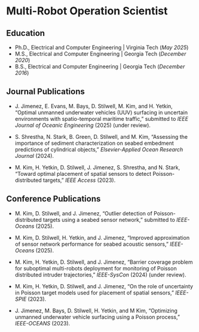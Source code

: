 # Multi-Robot Operation Scientist

## Education
- Ph.D., Electrical and Computer Engineering | Virginia Tech (_May 2025_)
- M.S.,  Electrical and Computer Engineering | Georgia Tech (_December 2020_)
- B.S.,  Electrical and Computer Engineering | Georgia Tech (_December 2016_)

## Journal Publications
- J. Jimenez, E. Evans, M. Bays, D. Stilwell, M. Kim, and H. Yetkin, “Optimal unmanned underwater vehicles (UUV) surfacing in uncertain environments with spatio-temporal maritime traffic,” submitted to _IEEE Journal of Oceanic Engineering_ (2025) (under review).

- S. Shrestha, N. Stark, B. Green, D. Stilwell, and M. Kim,  “Assessing the importance of sediment characterization on seabed embedment predictions of cylindrical objects,”  _Elsevier-Applied Ocean Research Journal_ (2024).

- M. Kim, H. Yetkin, D. Stilwell, J. Jimenez, S. Shrestha, and N. Stark,  “Toward optimal placement of spatial sensors to detect Poisson-distributed targets,”  _IEEE Access_ (2023).

## Conference Publications
- M. Kim, D. Stilwell, and J. Jimenez, “Outlier detection of Poisson-distributed targets using a seabed sensor network,” submitted to _IEEE-Oceans_ (2025).

- M. Kim, D. Stilwell, H. Yetkin, and J. Jimenez, “Improved approximation of sensor network performance for seabed acoustic sensors,” _IEEE-Oceans_ (2025).

- M. Kim, H. Yetkin, D. Stilwell, and J. Jimenez, “Barrier coverage problem for suboptimal multi-robots deployment for monitoring of Poisson distributed intruder trajectories,” _IEEE-SysCon_ (2024) (under review).

- M. Kim, H. Yetkin, D. Stilwell, and J. Jimenez, “On the role of uncertainty in Poisson target models used for placement of spatial sensors,” _IEEE-SPIE_ (2023).

- J. Jimenez, M. Bays, D. Stilwell, H. Yetkin, and M Kim, “Optimizing unmanned underwater vehicle surfacing using a Poisson process,” _IEEE-OCEANS_ (2023).
